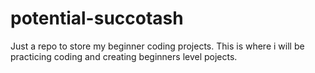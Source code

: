 # potential-succotash
Just a repo to store my beginner coding projects.
This is where i will be practicing coding and creating beginners level pojects.
